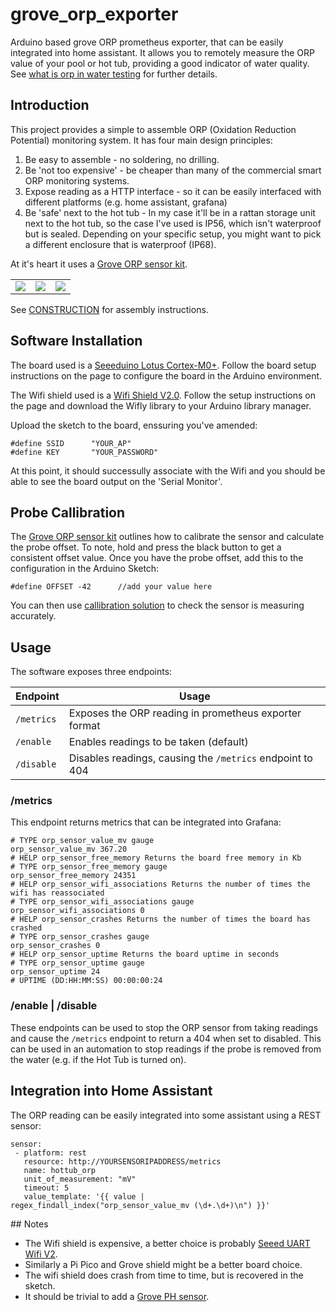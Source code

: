 # grove_orp_exporter

Arduino based grove ORP prometheus exporter, that can be easily integrated into home assistant.  It allows you to remotely measure the ORP value of your pool or hot tub, providing a good indicator of water quality.  See <a href="https://blog.jencoi.com/what-is-orp-in-water-testing">what is orp in water testing</a> for further details.

## Introduction

This project provides a simple to assemble ORP (Oxidation Reduction Potential) monitoring system.  It has four main design principles:

1. Be easy to assemble - no soldering, no drilling.
2. Be 'not too expensive' - be cheaper than many of the commercial smart ORP monitoring systems.
3. Expose reading as a HTTP interface - so it can be easily interfaced with different platforms (e.g. home assistant, grafana)
4. Be 'safe' next to the hot tub - In my case it'll be in a rattan storage unit next to the hot tub, so the case I've used is IP56, which isn't waterproof but is sealed.  Depending on your specific setup, you might want to pick a different enclosure that is waterproof (IP68).

At it's heart it uses a <a href="https://wiki.seeedstudio.com/Grove-ORP-Sensor-kit/">Grove ORP sensor kit</a>.

| | | |
| - | - | - |
| <img src="BOARD1.png"> | <img src="BOARD2.png"> | <img src="SENSOR.png"> |

See <a href="/CONSTRUCTION.md">CONSTRUCTION</a> for assembly instructions.

## Software Installation

The board used is a <a href="https://wiki.seeedstudio.com/Seeeduino_Lotus_Cortex-M0-/">Seeeduino Lotus Cortex-M0+</a>.  Follow the board setup instructions on the page to configure the board in the Arduino environment.

The Wifi shield used is a <a href="https://wiki.seeedstudio.com/Wifi_Shield_V2.0/">Wifi Shield V2.0</a>.  Follow the setup instructions on the page and download the Wifly library to your Arduino library manager.

Upload the sketch to the board, enssuring you've amended:

```
#define SSID      "YOUR_AP"
#define KEY       "YOUR_PASSWORD"
```
At this point, it should successully associate with the Wifi and you should be able to see the board output on the 'Serial Monitor'.

## Probe Callibration

The <a href="https://wiki.seeedstudio.com/Grove-ORP-Sensor-kit/">Grove ORP sensor kit</a> outlines how to calibrate the sensor and calculate the probe offset.  To note, hold and press the black button to get a consistent offset value.  Once you have the probe offset, add this to the configuration in the Arduino Sketch:

`#define OFFSET -42      //add your value here`

You can then use <a href="https://www.amazon.co.uk/gp/product/B001EHAZ12">callibration solution</a> to check the sensor is measuring accurately.

## Usage

The software exposes three endpoints:

| Endpoint | Usage |
| -------- | ----- |
| `/metrics` | Exposes the ORP reading in prometheus exporter format |
| `/enable` | Enables readings to be taken (default) |
| `/disable` | Disables readings, causing the `/metrics` endpoint to 404 |

### /metrics

This endpoint returns metrics that can be integrated into Grafana:

```
# TYPE orp_sensor_value_mv gauge
orp_sensor_value_mv 367.20
# HELP orp_sensor_free_memory Returns the board free memory in Kb
# TYPE orp_sensor_free_memory gauge
orp_sensor_free_memory 24351
# HELP orp_sensor_wifi_associations Returns the number of times the wifi has reassociated
# TYPE orp_sensor_wifi_associations gauge
orp_sensor_wifi_associations 0
# HELP orp_sensor_crashes Returns the number of times the board has crashed
# TYPE orp_sensor_crashes gauge
orp_sensor_crashes 0
# HELP orp_sensor_uptime Returns the board uptime in seconds
# TYPE orp_sensor_uptime gauge
orp_sensor_uptime 24
# UPTIME (DD:HH:MM:SS) 00:00:00:24
```
### /enable | /disable

These endpoints can be used to stop the ORP sensor from taking readings and cause the `/metrics` endpoint to return a 404 when set to disabled.  This can be used in an automation to stop readings if the probe is removed from the water (e.g. if the Hot Tub is turned on).

## Integration into Home Assistant

The ORP reading can be easily integrated into some assistant using a REST sensor:

```
sensor:
 - platform: rest
   resource: http://YOURSENSORIPADDRESS/metrics
   name: hottub_orp
   unit_of_measurement: "mV"
   timeout: 5
   value_template: '{{ value | regex_findall_index("orp_sensor_value_mv (\d+.\d+)\n") }}'
```

## Notes

* The Wifi shield is expensive, a better choice is probably <a href="https://wiki.seeedstudio.com/Grove-UART_Wifi_V2/">Seeed UART Wifi V2</a>.
* Similarly a Pi Pico and Grove shield might be a better board choice.
* The wifi shield does crash from time to time, but is recovered in the sketch.
* It should be trivial to add a <a href="https://wiki.seeedstudio.com/Grove-PH-Sensor-kit/">Grove PH sensor</a>.
